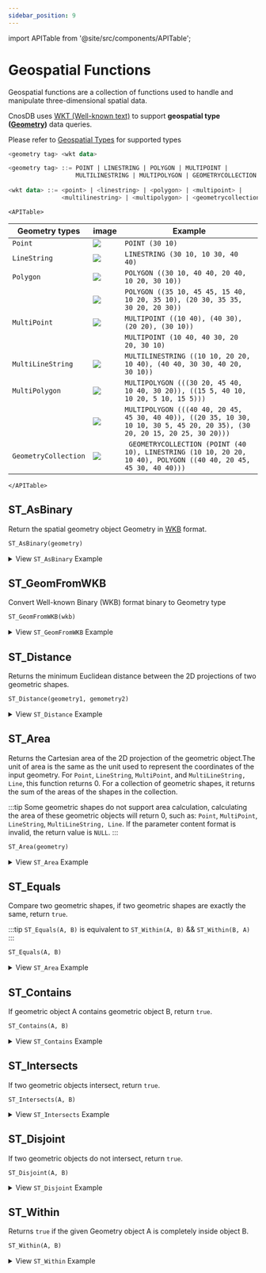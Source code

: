 ```yaml
---
sidebar_position: 9
---
```


import APITable from '@site/src/components/APITable';

# Geospatial Functions

Geospatial functions are a collection of functions used to handle and manipulate three-dimensional spatial data.

CnosDB uses [WKT (Well-known text)](https://en.wikipedia.org/wiki/Well-known_text_representation_of_geometry) to support **geospatial type ([Geometry](https://en.wikipedia.org/wiki/Geometry))** data queries.

Please refer to [Geospatial Types](../data_type.md#Geospatial_Types) for supported types

```sql
<geometry tag> <wkt data>

<geometry tag> ::= POINT | LINESTRING | POLYGON | MULTIPOINT | 
                   MULTILINESTRING | MULTIPOLYGON | GEOMETRYCOLLECTION
                   
<wkt data> ::= <point> | <linestring> | <polygon> | <multipoint> | 
               <multilinestring> | <multipolygon> | <geometrycollection>
```

```mdx-code-block
<APITable>
```

| Geometry types       | image                                            | Example                                                                                                                    |
| -------------------- | ------------------------------------------------ | -------------------------------------------------------------------------------------------------------------------------- |
| `Point`              | ![](/img/sql/SFA_Point.svg.png)                  | `POINT (30 10)`                                                                                                            |
| `LineString`         | ![](/img/sql/102px-SFA_LineString.svg.png)       | `LINESTRING (30 10, 10 30, 40 40)`                                                                                         |
| `Polygon`            | ![](/img/sql/SFA_Polygon.svg.png)                | `POLYGON ((30 10, 40 40, 20 40, 10 20, 30 10))`                                                                            |
|                      | ![](/img/sql/SFA_Polygon_with_hole.svg.png)      | `POLYGON ((35 10, 45 45, 15 40, 10 20, 35 10), (20 30, 35 35, 30 20, 20 30))`                                              |
| `MultiPoint`         | ![](/img/sql/SFA_MultiPoint.svg.png)             | `MULTIPOINT ((10 40), (40 30), (20 20), (30 10))`                                                                          |
|                      |                                                  | `MULTIPOINT (10 40, 40 30, 20 20, 30 10)`                                                                                  |
| `MultiLineString`    | ![](/img/sql/102px-SFA_MultiLineString.svg.png)  | `MULTILINESTRING ((10 10, 20 20, 10 40), (40 40, 30 30, 40 20, 30 10))`                                                    |
| `MultiPolygon`       | ![](/img/sql/SFA_MultiPolygon.svg.png)           | `MULTIPOLYGON (((30 20, 45 40, 10 40, 30 20)), ((15 5, 40 10, 10 20, 5 10, 15 5)))`                                        |
|                      | ![](/img/sql/SFA_MultiPolygon_with_hole.svg.png) | `MULTIPOLYGON (((40 40, 20 45, 45 30, 40 40)), ((20 35, 10 30, 10 10, 30 5, 45 20, 20 35), (30 20, 20 15, 20 25, 30 20)))` |
| `GeometryCollection` | ![](/img/sql/SFA_GeometryCollection.svg.png)     | ` GEOMETRYCOLLECTION (POINT (40 10), LINESTRING (10 10, 20 20, 10 40), POLYGON ((40 40, 20 45, 45 30, 40 40)))`            |

```mdx-code-block
</APITable>
```

## ST_AsBinary

Return the spatial geometry object Geometry in [WKB](https://en.wikipedia.org/wiki/Well-known_text_representation_of_geometry#Well-known_binary) format.

```sql
ST_AsBinary(geometry)
```

<details>
  <summary>View <code>ST_AsBinary</code> Example</summary>

```sql {1}
SELECT ST_AsBinary('POINT(0 3)');
+--------------------------------------------+
| st_AsBinary(Utf8("POINT(0 3)"))            |
+--------------------------------------------+
| 010100000000000000000000000000000000000840 |
+--------------------------------------------+
```

</details>

## ST_GeomFromWKB

Convert Well-known Binary (WKB) format binary to Geometry type

```sql
ST_GeomFromWKB(wkb)
```

<details>
  <summary>View <code>ST_GeomFromWKB</code> Example</summary>

```sql {1}
SELECT ST_GeomFromWKB(ST_AsBinary('POINT(0 3)'));
+-------------------------------------------------+
| st_GeomFromWKB(st_AsBinary(Utf8("POINT(0 3)"))) |
+-------------------------------------------------+
| POINT(0 3)                                      |
+-------------------------------------------------+
```

</details>

## ST_Distance

Returns the minimum Euclidean distance between the 2D projections of two geometric shapes.

```sql
ST_Distance(geometry1, gemometry2)
```

<details>
  <summary>View <code>ST_Distance</code> Example</summary>

**Calculate the distance between two points.**

```sql {1}
SELECT ST_Distance('POINT(0 0)', 'LINESTRING (30 10, 10 30, 40 40)');
+--------------------------------------------------------------------------+
| ST_Distance(Utf8("POINT(0 0)"),Utf8("LINESTRING (30 10, 10 30, 40 40)")) |
+--------------------------------------------------------------------------+
| 28.284271247461902                                                       |
+--------------------------------------------------------------------------+
```

Calculate the straight-line distance from a point to a line.\*\*

```sql {1}
SELECT ST_Distance('POINT(0 0)', 'LINESTRING (30 10, 10 30, 40 40)');
+--------------------------------------------------------------------------+
| st_distance(Utf8("POINT(0 0)"),Utf8("LINESTRING (30 10, 10 30, 40 40)")) |
+--------------------------------------------------------------------------+
| 28.284271247461902                                                       |
+--------------------------------------------------------------------------+
```

**Calculate the distance between planes.**

```sql {1}
SELECT ST_Distance('POLYGON((0 2,1 1,0 -1,0 2))', 'POLYGON((-1 -3,-2 -1,0 -3,-1 -3))');
+--------------------------------------------------------------------------------------------+
| st_distance(Utf8("POLYGON((0 2,1 1,0 -1,0 2))"),Utf8("POLYGON((-1 -3,-2 -1,0 -3,-1 -3))")) |
+--------------------------------------------------------------------------------------------+
| 1.4142135623730951                                                                         |
+--------------------------------------------------------------------------------------------+
```

</details>

## ST_Area

Returns the Cartesian area of the 2D projection of the geometric object.The unit of area is the same as the unit used to represent the coordinates of the input geometry. For `Point`, `LineString`, `MultiPoint`, and `MultiLineString, Line`, this function returns 0. For a collection of geometric shapes, it returns the sum of the areas of the shapes in the collection.

:::tip
Some geometric shapes do not support area calculation, calculating the area of these geometric objects will return 0, such as: `Point`, `MultiPoint`, `LineString`, `MultiLineString, Line`. If the parameter content format is invalid, the return value is `NULL`.
:::

```sql
ST_Area(geometry)
```

<details>
  <summary>View <code>ST_Area</code> Example</summary>

```sql {1}
SELECT ST_Area('POLYGON ((40 40, 20 45, 45 30, 40 40))');
+---------------------------------------------------------+
| ST_Area(Utf8("POLYGON ((40 40, 20 45, 45 30, 40 40))")) |
+---------------------------------------------------------+
| 87.5                                                    |
+---------------------------------------------------------+
```

</details>

## ST_Equals

Compare two geometric shapes, if two geometric shapes are exactly the same, return `true`.

:::tip
`ST_Equals(A, B)` is equivalent to `ST_Within(A, B)` && `ST_Within(B, A)`
:::

```sql
ST_Equals(A, B)
```

<details>
  <summary>View <code>ST_Area</code> Example</summary>

```sql {1}
select ST_Equals('LINESTRING(0 0, 10 10)', 'LINESTRING(0 0, 5 5, 10 10)') st_equals;
+-----------+
| st_equals |
+-----------+
| true      |
+-----------+
```

</details>

## ST_Contains

If geometric object A contains geometric object B, return `true`.

```sql
ST_Contains(A, B)
```

<details>
  <summary>View <code>ST_Contains</code> Example</summary>

```sql {1}
select ST_Contains('POLYGON((0 0,0 3,3 0,0 0))', 'POLYGON((0 0,0 1,1 0,0 0))') st_contains;
+-------------+
| st_contains |
+-------------+
| true        |
+-------------+
```

</details>

## ST_Intersects

If two geometric objects intersect, return `true`.

`ST_Intersects(A, B)`

<details>
  <summary>View <code>ST_Intersects</code> Example</summary>

```sql {1}
select ST_Intersects('LINESTRING(3 2, 7 6)', 'LINESTRING(3 4, 8 4)') st_intersects;
+---------------+
| st_intersects |
+---------------+
| true          |
+---------------+
```

</details>

## ST_Disjoint

If two geometric objects do not intersect, return `true`.

`ST_Disjoint(A, B)`

<details>
  <summary>View <code>ST_Disjoint</code> Example</summary>

```sql {1}
select ST_Disjoint('LINESTRING(0 0,-3 -3)', 'LINESTRING(0 1,1 0)');
+------------------------------------------------------------------------+
| ST_Disjoint(Utf8("LINESTRING(0 0,-3 -3)"),Utf8("LINESTRING(0 1,1 0)")) |
+------------------------------------------------------------------------+
| true                                                                   |
+------------------------------------------------------------------------+
```

</details>

## ST_Within

Returns `true` if the given Geometry object A is completely inside object B.

```sql
ST_Within(A, B)
```

<details>
  <summary>View <code>ST_Within</code> Example</summary>

```sql {1}
select ST_Within('POLYGON((1 1, 1 2, 2 2, 2 1, 1 1))', 'POLYGON((0 0, 0 3, 3 3, 3 0, 0 0))');
+--------------------------------------------------------------------------------------------------+
| ST_Within(Utf8("POLYGON((1 1, 1 2, 2 2, 2 1, 1 1))"),Utf8("POLYGON((0 0, 0 3, 3 3, 3 0, 0 0))")) |
+--------------------------------------------------------------------------------------------------+
| true                                                                                             |
+--------------------------------------------------------------------------------------------------+
```

</details>

